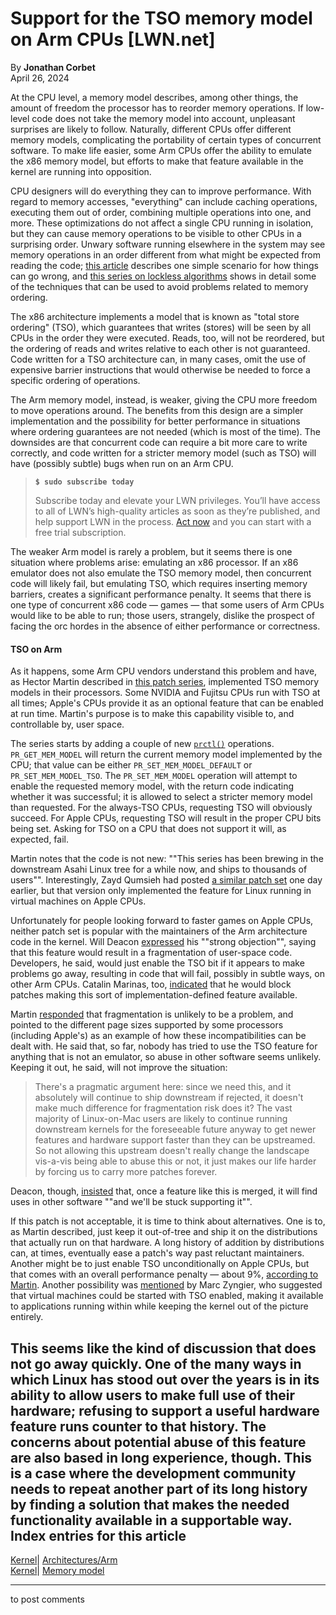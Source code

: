 # Support for the TSO memory model on Arm CPUs [LWN.net]

By **Jonathan Corbet**  
April 26, 2024 

At the CPU level, a memory model describes, among other things, the amount of freedom the processor has to reorder memory operations. If low-level code does not take the memory model into account, unpleasant surprises are likely to follow. Naturally, different CPUs offer different memory models, complicating the portability of certain types of concurrent software. To make life easier, some Arm CPUs offer the ability to emulate the x86 memory model, but efforts to make that feature available in the kernel are running into opposition. 

CPU designers will do everything they can to improve performance. With regard to memory accesses, "everything" can include caching operations, executing them out of order, combining multiple operations into one, and more. These optimizations do not affect a single CPU running in isolation, but they can cause memory operations to be visible to other CPUs in a surprising order. Unwary software running elsewhere in the system may see memory operations in an order different from what might be expected from reading the code; [this article](/Articles/576486/) describes one simple scenario for how things can go wrong, and [this series on lockless algorithms](/Articles/844224/) shows in detail some of the techniques that can be used to avoid problems related to memory ordering. 

The x86 architecture implements a model that is known as "total store ordering" (TSO), which guarantees that writes (stores) will be seen by all CPUs in the order they were executed. Reads, too, will not be reordered, but the ordering of reads and writes relative to each other is not guaranteed. Code written for a TSO architecture can, in many cases, omit the use of expensive barrier instructions that would otherwise be needed to force a specific ordering of operations. 

The Arm memory model, instead, is weaker, giving the CPU more freedom to move operations around. The benefits from this design are a simpler implementation and the possibility for better performance in situations where ordering guarantees are not needed (which is most of the time). The downsides are that concurrent code can require a bit more care to write correctly, and code written for a stricter memory model (such as TSO) will have (possibly subtle) bugs when run on an Arm CPU. 

> **`$ sudo subscribe today`**
> 
> Subscribe today and elevate your LWN privileges. You’ll have access to all of LWN’s high-quality articles as soon as they’re published, and help support LWN in the process. [Act now](https://lwn.net/Promo/nst-sudo/claim) and you can start with a free trial subscription. 

The weaker Arm model is rarely a problem, but it seems there is one situation where problems arise: emulating an x86 processor. If an x86 emulator does not also emulate the TSO memory model, then concurrent code will likely fail, but emulating TSO, which requires inserting memory barriers, creates a significant performance penalty. It seems that there is one type of concurrent x86 code — games — that some users of Arm CPUs would like to be able to run; those users, strangely, dislike the prospect of facing the orc hordes in the absence of either performance or correctness. 

#### TSO on Arm

As it happens, some Arm CPU vendors understand this problem and have, as Hector Martin described in [this patch series](/ml/linux-kernel/20240411-tso-v1-0-754f11abfbff@marcan.st/), implemented TSO memory models in their processors. Some NVIDIA and Fujitsu CPUs run with TSO at all times; Apple's CPUs provide it as an optional feature that can be enabled at run time. Martin's purpose is to make this capability visible to, and controllable by, user space. 

The series starts by adding a couple of new [`prctl()`](https://man7.org/linux/man-pages/man2/prctl.2.html) operations. `PR_GET_MEM_MODEL` will return the current memory model implemented by the CPU; that value can be either `PR_SET_MEM_MODEL_DEFAULT` or `PR_SET_MEM_MODEL_TSO`. The `PR_SET_MEM_MODEL` operation will attempt to enable the requested memory model, with the return code indicating whether it was successful; it is allowed to select a stricter memory model than requested. For the always-TSO CPUs, requesting TSO will obviously succeed. For Apple CPUs, requesting TSO will result in the proper CPU bits being set. Asking for TSO on a CPU that does not support it will, as expected, fail. 

Martin notes that the code is not new: ""This series has been brewing in the downstream Asahi Linux tree for a while now, and ships to thousands of users"". Interestingly, Zayd Qumsieh had posted [a similar patch set](/ml/linux-kernel/20240410211652.16640-1-zayd_qumsieh@apple.com/) one day earlier, but that version only implemented the feature for Linux running in virtual machines on Apple CPUs. 

Unfortunately for people looking forward to faster games on Apple CPUs, neither patch set is popular with the maintainers of the Arm architecture code in the kernel. Will Deacon [expressed](/ml/linux-kernel/20240411132853.GA26481@willie-the-truck/) his ""strong objection"", saying that this feature would result in a fragmentation of user-space code. Developers, he said, would just enable the TSO bit if it appears to make problems go away, resulting in code that will fail, possibly in subtle ways, on other Arm CPUs. Catalin Marinas, too, [indicated](/ml/linux-kernel/ZiKyWGKTw6Aqntod@arm.com/) that he would block patches making this sort of implementation-defined feature available. 

Martin [responded](/ml/linux-kernel/28ab55b3-e699-4487-b332-f1f20a6b22a1@marcan.st/) that fragmentation is unlikely to be a problem, and pointed to the different page sizes supported by some processors (including Apple's) as an example of how these incompatibilities can be dealt with. He said that, so far, nobody has tried to use the TSO feature for anything that is not an emulator, so abuse in other software seems unlikely. Keeping it out, he said, will not improve the situation: 

> There's a pragmatic argument here: since we need this, and it absolutely will continue to ship downstream if rejected, it doesn't make much difference for fragmentation risk does it? The vast majority of Linux-on-Mac users are likely to continue running downstream kernels for the foreseeable future anyway to get newer features and hardware support faster than they can be upstreamed. So not allowing this upstream doesn't really change the landscape vis-a-vis being able to abuse this or not, it just makes our life harder by forcing us to carry more patches forever. 

Deacon, though, [insisted](/ml/linux-kernel/20240419165826.GB4020@willie-the-truck/) that, once a feature like this is merged, it will find uses in other software ""and we'll be stuck supporting it"". 

If this patch is not acceptable, it is time to think about alternatives. One is to, as Martin described, just keep it out-of-tree and ship it on the distributions that actually run on that hardware. A long history of addition by distributions can, at times, eventually ease a patch's way past reluctant maintainers. Another might be to just enable TSO unconditionally on Apple CPUs, but that comes with an overall performance penalty — about 9%, [according to Martin](/ml/linux-kernel/f6484dcd-ebf6-4b6f-be17-69b05539e33b@marcan.st/). Another possibility was [mentioned](/ml/linux-kernel/87zftoqn7u.wl-maz@kernel.org/) by Marc Zyngier, who suggested that virtual machines could be started with TSO enabled, making it available to applications running within while keeping the kernel out of the picture entirely. 

This seems like the kind of discussion that does not go away quickly. One of the many ways in which Linux has stood out over the years is in its ability to allow users to make full use of their hardware; refusing to support a useful hardware feature runs counter to that history. The concerns about potential abuse of this feature are also based in long experience, though. This is a case where the development community needs to repeat another part of its long history by finding a solution that makes the needed functionality available in a supportable way.  
Index entries for this article  
---  
[Kernel](/Kernel/Index)| [Architectures/Arm](/Kernel/Index#Architectures-Arm)  
[Kernel](/Kernel/Index)| [Memory model](/Kernel/Index#Memory_model)  
  


* * *

to post comments 
